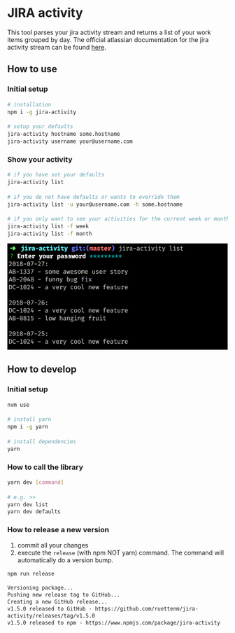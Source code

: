 # JIRA activity
This tool parses your jira activity stream and returns a list of your work items grouped by day. 
The official atlassian documentation for the jira activity stream can be found [here](https://developer.atlassian.com/server/framework/atlassian-sdk/consuming-an-activity-streams-feed).

## How to use
### Initial setup
```bash
# installation
npm i -g jira-activity

# setup your defaults
jira-activity hostname some.hostname
jira-activity username your@username.com
```

### Show your activity
```bash
# if you have set your defaults
jira-activity list

# if you do not have defaults or wants to override them
jira-activity list -u your@username.com -h some.hostname

# if you only want to see your activities for the current week or month
jira-activity list -f week
jira-activity list -f month
```
![Example Image](https://raw.githubusercontent.com/ruettenm/jira-activity/master/img/example.png)

## How to develop
### Initial setup
```bash
nvm use

# install yarn  
npm i -g yarn

# install dependencies
yarn
```

### How to call the library
```bash
yarn dev [command]

# e.g. >>
yarn dev list
yarn dev defaults
```

### How to release a new version
1. commit all your changes
2. execute the `release` (with npm NOT yarn) command. The command will automatically do a version bump.
```
npm run release

Versioning package...
Pushing new release tag to GitHub...
Creating a new GitHub release...
v1.5.0 released to GitHub - https://github.com/ruettenm/jira-activity/releases/tag/v1.5.0
v1.5.0 released to npm - https://www.npmjs.com/package/jira-activity
```
